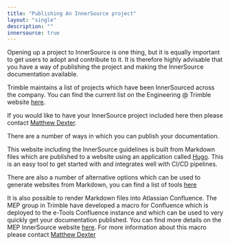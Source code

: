 ```yaml
---
title: "Publishing An InnerSource project"
layout: "single"
description: ""
innersource: true
---
```


Opening up a project to InnerSource is one thing, but it is equally important to get users to adopt and contribute to it. It is therefore highly advisable that you have a way of publishing the project and making the InnerSource documentation available.

Trimble maintains a list of projects which have been InnerSourced across the company. You can find the current list on the Engineering @ Trimble website [here](https://sites.google.com/trimble.com/engineering/how-we-develop/innersource-shared-components).

If you would like to have your InnerSource project included here then please contact [Matthew Dexter](mailto:matthew_dexter@trimble.com).

There are a number of ways in which you can publish your documentation. 

This website including the InnerSource guidelines is built from Markdown files which are published to a website using an application called [Hugo](https://gohugo.io/). This is an easy tool to get started with and integrates well with CI/CD pipelines.

There are also a number of alternative options which can be used to generate websites from Markdown, you can find a list of tools [here](https://www.markdownguide.org/tools/)

It is also possible to render Markdown files into Atlassian Confluence. The MEP group in Trimble have developed a macro for Confluence which is deployed to the e-Tools Confluence instance and which can be used to very quickly get your documentation published. You can find more details on the MEP InnerSource website [here](https://confluence.trimble.tools/display/MEPG/MEP+InnerSource?file=raw/Guidelines/Publish_documentation_on_confluence.md). For more information about this macro please contact [Matthew Dexter](mailto:matthew_dexter@trimble.com)
